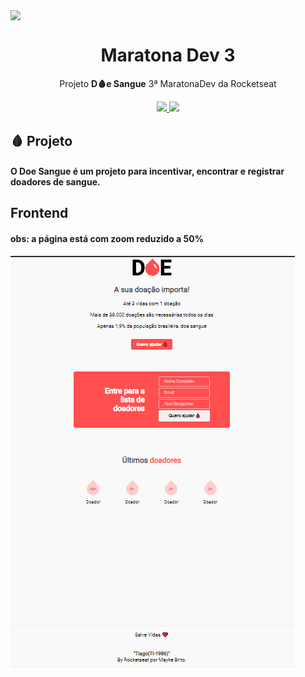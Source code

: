 <img src="./Wallpapers/computer-vector.svg" align="center"></img>
<h1 align="center">Maratona Dev 3</h1>
<p align="center">Projeto <strong>D🩸e Sangue</strong> 3ª  MaratonaDev da Rocketseat</p>
<p align="center">

  </a>
    <a aria-label="Dias" href="https://rocketseat.com.br/maratonadev/aulas/3.0?aula=1">
    <img src="https://img.shields.io/badge/Dia-1%20de%203-orange"></img>
  </a>
  
  <a aria-label="Repo Size" href="README.md">
  	<img src="https://img.shields.io/github/repo-size/TI-1986/DoeSangue.svg"></img>
  </a>

## 🩸 Projeto

#### O Doe Sangue é um projeto para incentivar, encontrar e registrar doadores de sangue.

## Frontend

#### obs: a página está com zoom reduzido a 50%
<img align="center" src="./Wallpapers/frontend.png" align="center"></img>
